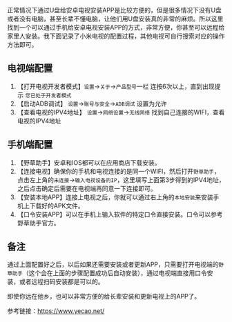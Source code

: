 正常情况下通过U盘给安卓电视安装APP是比较方便的，但是很多情况下没有U盘或者没有电脑，甚至长辈不懂电脑，让他们用U盘安装真的非常的麻烦。所以这里找到一个可以通过手机给安卓电视安装APP的方式，非常方便，你甚至可以远程给家里人安装。我下面记录了小米电视的配置过程，其他电视可自行搜索对应的操作方法即可。

## 电视端配置
1. 【打开电视开发者模式】`设置`->`关于`->`产品型号`一栏 连按6次以上，直到出现提示 `您已处于开发者模式`
2. 【启动ADB调试】 `设置`->`账号与安全`->`ADB调试` 设置为允许
3. 【查看电视的IPV4地址】  `设置`->`网络设置`->`无线网络`  找到自己连接的WIFI，查看电视的IPV4地址

## 手机端配置
1. 【野草助手】安卓和IOS都可以在应用商店下载安装。
2. 【连接电视】确保你的手机和电视连接的是同一个WIFI，然后打开`野草助手`，点击左上角的`未连接`->`输入电视设备的IP`，这里填写上面第3步得到的IPV4地址，之后点击确定后需要在电视端再同意一下连接即可。
3. 【安装本地APP】连接上电视之后，你就可以通过右上角的`本地安装`来安装手机上下载好的APK文件。
4. 【口令安装APP】可以在手机上输入软件的特定口令直接安装。口令可以参考野草助手官方。

## 备注
通过上面配置好之后，以后如果还需要安装或者更新APP，只需要打开电视端的`野草助手`（这个会在上面的步骤配置成功后自动安装），通过电视端直接用口令安装，或者远程扫码安装都是可以的。

即使你远在他乡，也可以非常方便的给长辈安装和更新电视上的APP了。

参考链接：https://www.yecao.net/

